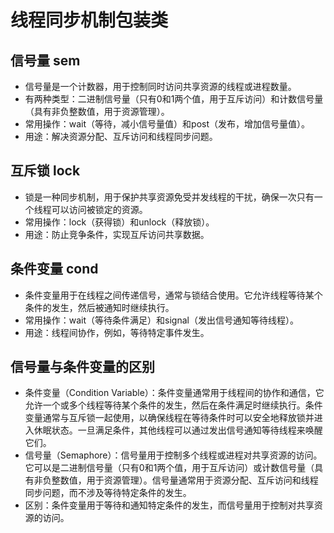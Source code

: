 # 线程同步机制包装类

## 信号量 sem

- 信号量是一个计数器，用于控制同时访问共享资源的线程或进程数量。
- 有两种类型：二进制信号量（只有0和1两个值，用于互斥访问）和计数信号量（具有非负整数值，用于资源管理）。
- 常用操作：wait（等待，减小信号量值）和post（发布，增加信号量值）。
- 用途：解决资源分配、互斥访问和线程同步问题。

## 互斥锁 lock

- 锁是一种同步机制，用于保护共享资源免受并发线程的干扰，确保一次只有一个线程可以访问被锁定的资源。
- 常用操作：lock（获得锁）和unlock（释放锁）。
- 用途：防止竞争条件，实现互斥访问共享数据。

## 条件变量 cond

- 条件变量用于在线程之间传递信号，通常与锁结合使用。它允许线程等待某个条件的发生，然后被通知时继续执行。
- 常用操作：wait（等待条件满足）和signal（发出信号通知等待线程）。
- 用途：线程间协作，例如，等待特定事件发生。

## 信号量与条件变量的区别

- 条件变量（Condition Variable）：条件变量通常用于线程间的协作和通信，它允许一个或多个线程等待某个条件的发生，然后在条件满足时继续执行。条件变量通常与互斥锁一起使用，以确保线程在等待条件时可以安全地释放锁并进入休眠状态。一旦满足条件，其他线程可以通过发出信号通知等待线程来唤醒它们。
- 信号量（Semaphore）：信号量用于控制多个线程或进程对共享资源的访问。它可以是二进制信号量（只有0和1两个值，用于互斥访问）或计数信号量（具有非负整数值，用于资源管理）。信号量通常用于资源分配、互斥访问和线程同步问题，而不涉及等待特定条件的发生。
- 区别：条件变量用于等待和通知特定条件的发生，而信号量用于控制对共享资源的访问。